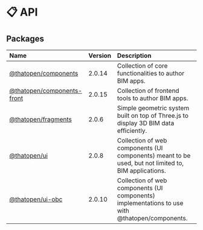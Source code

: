 # 📋 API

## Packages

| Name | Version | Description |
| :------ | :------ | :------ |
| [@thatopen/components](@thatopen/components/index.md) | 2.0.14 | Collection of core functionalities to author BIM apps. |
| [@thatopen/components-front](@thatopen/components-front/index.md) | 2.0.15 | Collection of frontend tools to author BIM apps. |
| [@thatopen/fragments](@thatopen/fragments/index.md) | 2.0.6 | Simple geometric system built on top of Three.js to display 3D BIM data efficiently. |
| [@thatopen/ui](@thatopen/ui/index.md) | 2.0.8 | Collection of web components (UI components) meant to be used, but not limited to, BIM applications. |
| [@thatopen/ui-obc](@thatopen/ui-obc/index.md) | 2.0.10 | Collection of web components (UI components) implementations to use with @thatopen/components. |
